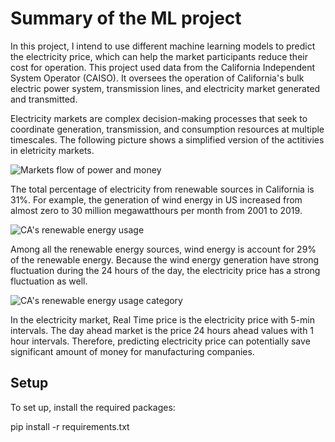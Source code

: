 # Summary of the ML project

In this project, I intend to use different machine learning models to predict the electricity price, which can help the market participants reduce their cost for operation. This project used data from the California Independent System Operator (CAISO). It oversees the operation of California's bulk electric power system, transmission lines, and electricity market generated and transmitted.

Electricity markets are complex decision-making processes that seek to coordinate generation, transmission, and consumption resources at multiple timescales. The following picture shows a simplified version of the actitivies in eletricity markets.

![Markets flow of power and money](https://learn.pjm.com/-/media/pjm-learn/images/electricity-basics/markets-flow-of-power-and-money.ashx?la=en)

The total percentage of electricity from renewable sources in California is 31%. For example, the generation of wind energy in US increased from almost zero to 30 million megawatthours per month from 2001 to 2019. 

![CA's renewable energy usage](https://www.ft.com/__origami/service/image/v2/images/raw/https%3A%2F%2Fs3-eu-west-1.amazonaws.com%2Fft-ig-shorthand-editorial-prod-uk%2Fspecial-reports%2Frenewable-energy%2Fmedia%2Fenergy_nudhrtr.png?source=commercial-content-lambda)

Among all the renewable energy sources, wind energy is account for 29% of the renewable energy. Because the wind energy generation have strong fluctuation during the 24 hours of the day, the electricity price has a strong fluctuation as well. 

![CA's renewable energy usage category](https://www.calwea.org/sites/default/files/image001_0.jpg)

In the electricity market, Real Time price is the electricity price with 5-min intervals. The day ahead market is the price 24 hours ahead values with 1 hour intervals. Therefore, predicting electricity price can potentially save significant amount of money for manufacturing companies.

## Setup
To set up, install the required packages:

pip install -r requirements.txt

